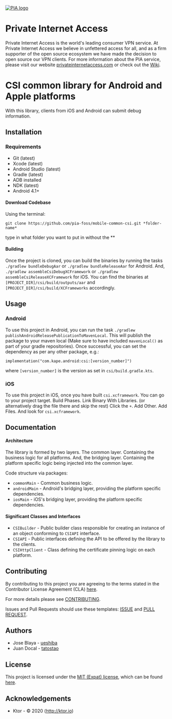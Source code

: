 [![PIA logo][pia-image]][pia-url]

# Private Internet Access

Private Internet Access is the world's leading consumer VPN service. At Private Internet Access we believe in unfettered access for all, and as a firm supporter of the open source ecosystem we have made the decision to open source our VPN clients. For more information about the PIA service, please visit our website [privateinternetaccess.com][pia-url] or check out the [Wiki][pia-wiki].

# CSI common library for Android and Apple platforms

With this library, clients from iOS and Android can submit debug information.

## Installation

### Requirements
 - Git (latest)
 - Xcode (latest)
 - Android Studio (latest)
 - Gradle (latest)
 - ADB installed
 - NDK (latest)
 - Android 4.1+

#### Download Codebase
Using the terminal:

`git clone https://github.com/pia-foss/mobile-common-csi.git *folder-name*`

type in what folder you want to put in without the **

#### Building

Once the project is cloned, you can build the binaries by running the tasks `./gradlew bundleDebugAar` or `./gradlew bundleReleaseAar` for Android. And, `./gradlew assembleCsiDebugXCFramework` or `./gradlew assembleCsiReleaseXCFramework` for iOS. You can find the binaries at `[PROJECT_DIR]/csi/build/outputs/aar` and `[PROJECT_DIR]/csi/build/XCFrameworks` accordingly.

## Usage

### Android 

To use this project in Android, you can run the task `./gradlew publishAndroidReleasePublicationToMavenLocal`. This will publish the package to your maven local (Make sure to have included `mavenLocal()` as part of your gradle repositories). Once successful, you can set the dependency as per any other package, e.g.:
```
implementation("com.kape.android:csi:[version_number]")
```
where `[version_number]` is the version as set in `csi/build.gradle.kts`.

### iOS

To use this project in iOS, once you have built `csi.xcframework`. You can go to your project target. Build Phases. Link Binary With Libraries. (or alternatively drag the file there and skip the rest) Click the `+`. Add Other. Add Files. And look for `csi.xcframework`.

## Documentation

#### Architecture

The library is formed by two layers. The common layer. Containing the business logic for all platforms. And, the bridging layer. Containing the platform specific logic being injected into the common layer.

Code structure via packages:

* `commonMain` - Common business logic.
* `androidMain` - Android's bridging layer, providing the platform specific dependencies.
* `iosMain` - iOS's bridging layer, providing the platform specific dependencies.

#### Significant Classes and Interfaces

* `CSIBuilder` - Public builder class responsible for creating an instance of an object conforming to `CSIAPI` interface.
* `CSIAPI` - Public interfaces defining the API to be offered by the library to the clients.
* `CSIHttpClient` - Class defining the certificate pinning logic on each platform.

## Contributing

By contributing to this project you are agreeing to the terms stated in the Contributor License Agreement (CLA) [here](/CLA.rst).

For more details please see [CONTRIBUTING](/CONTRIBUTING.md).

Issues and Pull Requests should use these templates: [ISSUE](/.github/ISSUE_TEMPLATE.md) and [PULL REQUEST](/.github/PULL_REQUEST_TEMPLATE.md).

## Authors

- Jose Blaya - [ueshiba](https://github.com/ueshiba)
- Juan Docal - [tatostao](https://github.com/tatostao) 

## License

This project is licensed under the [MIT (Expat) license](https://choosealicense.com/licenses/mit/), which can be found [here](/LICENSE).

## Acknowledgements

- Ktor - © 2020 (http://ktor.io)

[pia-image]: https://assets-cms.privateinternetaccess.com/img/frontend/pia_menu_logo_light.svg
[pia-url]: https://www.privateinternetaccess.com/
[pia-wiki]: https://en.wikipedia.org/wiki/Private_Internet_Access
